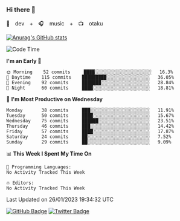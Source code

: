 ### Hi there 👋

🚀　dev　+　🎧　music　+　📺　otaku


[![Anurag's GitHub stats](https://github-readme-stats.vercel.app/api?username=koheitasaka&count_private=true&show_icons=true&theme=monokai)](https://github.com/koheitasaka/github-readme-stats)

<!--START_SECTION:waka-->
![Code Time](http://img.shields.io/badge/Code%20Time-1%2C161%20hrs%2023%20mins-blue)

**I'm an Early 🐤** 

```text
🌞 Morning    52 commits     ████░░░░░░░░░░░░░░░░░░░░░   16.3% 
🌆 Daytime    115 commits    █████████░░░░░░░░░░░░░░░░   36.05% 
🌃 Evening    92 commits     ███████░░░░░░░░░░░░░░░░░░   28.84% 
🌙 Night      60 commits     ████░░░░░░░░░░░░░░░░░░░░░   18.81%

```
📅 **I'm Most Productive on Wednesday** 

```text
Monday       38 commits     ███░░░░░░░░░░░░░░░░░░░░░░   11.91% 
Tuesday      50 commits     ████░░░░░░░░░░░░░░░░░░░░░   15.67% 
Wednesday    75 commits     ██████░░░░░░░░░░░░░░░░░░░   23.51% 
Thursday     46 commits     ███░░░░░░░░░░░░░░░░░░░░░░   14.42% 
Friday       57 commits     ████░░░░░░░░░░░░░░░░░░░░░   17.87% 
Saturday     24 commits     ██░░░░░░░░░░░░░░░░░░░░░░░   7.52% 
Sunday       29 commits     ██░░░░░░░░░░░░░░░░░░░░░░░   9.09%

```


📊 **This Week I Spent My Time On** 

```text
💬 Programming Languages: 
No Activity Tracked This Week

🔥 Editors: 
No Activity Tracked This Week

```


 Last Updated on 26/01/2023 19:34:32 UTC
<!--END_SECTION:waka-->

[![GitHub Badge](https://img.shields.io/badge/GitHub-100000?style=for-the-badge&logo=github&logoColor=white)](https://github.com/koheitasaka)
[![Twitter Badge](https://img.shields.io/badge/Twitter-1DA1F2?style=for-the-badge&logo=twitter&logoColor=white)](https://twitter.com/sleep_asleep_)
